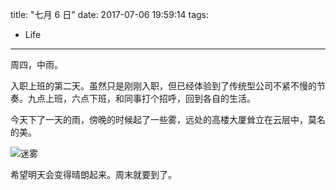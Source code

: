 title: "七月 6 日"
date: 2017-07-06 19:59:14
tags:
- Life
---
周四，中雨。

入职上班的第二天。虽然只是刚刚入职，但已经体验到了传统型公司不紧不慢的节奏。九点上班，六点下班，和同事打个招呼，回到各自的生活。

今天下了一天的雨，傍晚的时候起了一些雾，远处的高楼大厦耸立在云层中，莫名的美。

![迷雾](/images/2017-07-06-mist.jpg)

希望明天会变得晴朗起来。周末就要到了。
